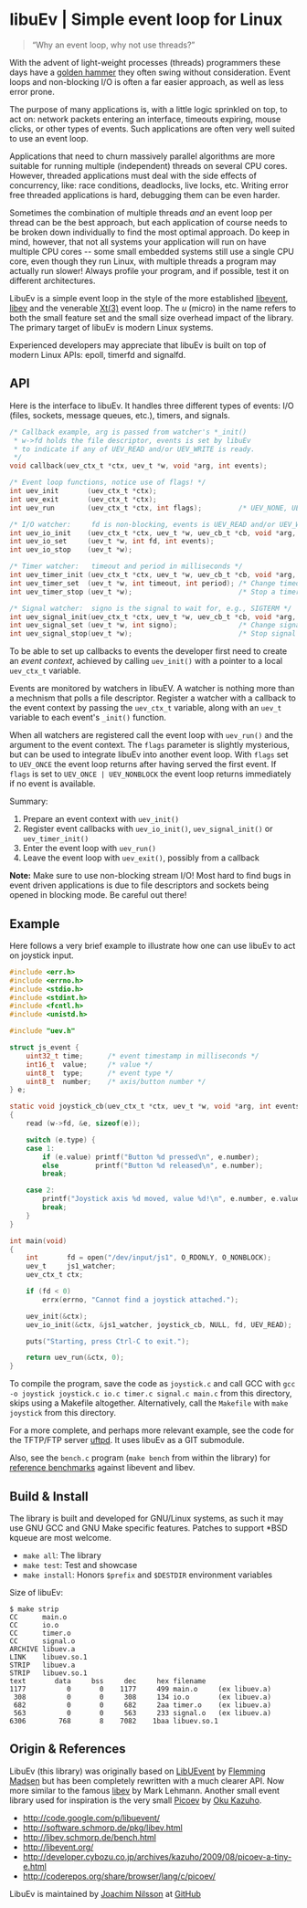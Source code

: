 libuEv | Simple event loop for Linux
====================================

> “Why an event loop, why not use threads?”

With the advent of light-weight processes (threads) programmers these
days have a [golden hammer](http://c2.com/cgi/wiki?GoldenHammer) they
often swing without consideration.  Event loops and non-blocking I/O is
often a far easier approach, as well as less error prone.

The purpose of many applications is, with a little logic sprinkled on
top, to act on: network packets entering an interface, timeouts
expiring, mouse clicks, or other types of events.  Such applications are
often very well suited to use an event loop.

Applications that need to churn massively parallel algorithms are more
suitable for running multiple (independent) threads on several CPU
cores.  However, threaded applications must deal with the side effects
of concurrency, like: race conditions, deadlocks, live locks, etc.
Writing error free threaded applications is hard, debugging them can be
even harder.

Sometimes the combination of multiple threads *and* an event loop per
thread can be the best approach, but each application of course needs to
be broken down individually to find the most optimal approach.  Do keep
in mind, however, that not all systems your application will run on have
multiple CPU cores -- some small embedded systems still use a single CPU
core, even though they run Linux, with multiple threads a program may
actually run slower!  Always profile your program, and if possible, test
it on different architectures.

LibuEv is a simple event loop in the style of the more established
[libevent](http://libevent.org/),
[libev](http://software.schmorp.de/pkg/libev.html) and the venerable
[Xt(3)](http://unix.com/man-page/All/3x/XtDispatchEvent) event loop.
The *u* (micro) in the name refers to both the small feature set and the
small size overhead impact of the library.  The primary target of libuEv
is modern Linux systems.

Experienced developers may appreciate that libuEv is built on top of
modern Linux APIs: epoll, timerfd and signalfd.


API
---

Here is the interface to libuEv.  It handles three different types of
events: I/O (files, sockets, message queues, etc.), timers, and
signals.

```C
/* Callback example, arg is passed from watcher's *_init()
 * w->fd holds the file descriptor, events is set by libuEv
 * to indicate if any of UEV_READ and/or UEV_WRITE is ready.
 */
void callback(uev_ctx_t *ctx, uev_t *w, void *arg, int events);

/* Event loop functions, notice use of flags! */
int uev_init       (uev_ctx_t *ctx);
int uev_exit       (uev_ctx_t *ctx);
int uev_run        (uev_ctx_t *ctx, int flags);         /* UEV_NONE, UEV_ONCE, and/or UEV_NONBLOCK */

/* I/O watcher:     fd is non-blocking, events is UEV_READ and/or UEV_WRITE */
int uev_io_init    (uev_ctx_t *ctx, uev_t *w, uev_cb_t *cb, void *arg, int fd, int events);
int uev_io_set     (uev_t *w, int fd, int events);
int uev_io_stop    (uev_t *w);

/* Timer watcher:   timeout and period in milliseconds */
int uev_timer_init (uev_ctx_t *ctx, uev_t *w, uev_cb_t *cb, void *arg, int timeout, int period);
int uev_timer_set  (uev_t *w, int timeout, int period); /* Change timeout or period */
int uev_timer_stop (uev_t *w);                          /* Stop a timer */

/* Signal watcher:  signo is the signal to wait for, e.g., SIGTERM */
int uev_signal_init(uev_ctx_t *ctx, uev_t *w, uev_cb_t *cb, void *arg, int signo);
int uev_signal_set (uev_t *w, int signo);               /* Change signal to wait for */
int uev_signal_stop(uev_t *w);                          /* Stop signal watcher */
```

To be able to set up callbacks to events the developer first need to
create an *event context*, achieved by calling `uev_init()` with a
pointer to a local `uev_ctx_t` variable.

Events are monitored by watchers in libuEV.  A watcher is nothing more
than a mechnism that polls a file descriptor.  Register a watcher with a
callback to the event context by passing the `uev_ctx_t` variable, along
with an `uev_t` variable to each event's `_init()` function.

When all watchers are registered call the event loop with `uev_run()`
and the argument to the event context.  The `flags` parameter is slightly
mysterious, but can be used to integrate libuEv into another event loop.
With `flags` set to `UEV_ONCE` the event loop returns after having
served the first event.  If `flags` is set to `UEV_ONCE | UEV_NONBLOCK`
the event loop returns immediately if no event is available.

Summary:

1. Prepare an event context with `uev_init()`
2. Register event callbacks with `uev_io_init()`, `uev_signal_init()`
   or `uev_timer_init()`
3. Enter the event loop with `uev_run()`
4. Leave the event loop with `uev_exit()`, possibly from a callback

**Note:** Make sure to use non-blocking stream I/O!  Most hard to find
bugs in event driven applications is due to file descriptors and sockets
being opened in blocking mode.  Be careful out there!


Example
-------

Here follows a very brief example to illustrate how one can use libuEv
to act on joystick input.

```C
#include <err.h>
#include <errno.h>
#include <stdio.h>
#include <stdint.h>
#include <fcntl.h>
#include <unistd.h>

#include "uev.h"

struct js_event {
	uint32_t time;		/* event timestamp in milliseconds */
	int16_t  value;		/* value */
	uint8_t  type;		/* event type */
	uint8_t  number;	/* axis/button number */
} e;

static void joystick_cb(uev_ctx_t *ctx, uev_t *w, void *arg, int events)
{
	read (w->fd, &e, sizeof(e));

	switch (e.type) {
	case 1:
		if (e.value) printf("Button %d pressed\n", e.number);
		else 	     printf("Button %d released\n", e.number);
		break;

	case 2:
		printf("Joystick axis %d moved, value %d!\n", e.number, e.value);
		break;
	}
}

int main(void)
{
	int       fd = open("/dev/input/js1", O_RDONLY, O_NONBLOCK);
	uev_t     js1_watcher;
	uev_ctx_t ctx;

	if (fd < 0)
		errx(errno, "Cannot find a joystick attached.");

	uev_init(&ctx);
	uev_io_init(&ctx, &js1_watcher, joystick_cb, NULL, fd, UEV_READ);

	puts("Starting, press Ctrl-C to exit.");

	return uev_run(&ctx, 0);
}
```

To compile the program, save the code as `joystick.c` and call GCC with
`gcc -o joystick joystick.c io.c timer.c signal.c main.c` from this
directory, skips using a Makefile altogether.  Alternatively, call the
`Makefile` with `make joystick` from this directory.

For a more complete, and perhaps more relevant example, see the code for
the TFTP/FTP server [uftpd](https://github.com/troglobit/uftpd).  It
uses libuEv as a GIT submodule.

Also, see the `bench.c` program (`make bench` from within the library)
for [reference benchmarks](http://libev.schmorp.de/bench.html) against
libevent and libev.


Build & Install
---------------

The library is built and developed for GNU/Linux systems, as such it may
use GNU GCC and GNU Make specific features.  Patches to support *BSD
kqueue are most welcome.

* `make all`: The library
* `make test`: Test and showcase
* `make install`: Honors `$prefix` and `$DESTDIR` environment variables

Size of libuEv:

    $ make strip
    CC      main.o
    CC      io.o
    CC      timer.o
    CC      signal.o
    ARCHIVE libuev.a
    LINK    libuev.so.1
    STRIP   libuev.a
    STRIP   libuev.so.1
    text	   data	    bss	    dec	    hex	filename
    1177	      0	      0	   1177	    499	main.o     (ex libuev.a)
     308	      0	      0	    308	    134	io.o       (ex libuev.a)
     682	      0	      0	    682	    2aa	timer.o    (ex libuev.a)
     563	      0	      0	    563	    233	signal.o   (ex libuev.a)
    6306	    768	      8	   7082	   1baa	libuev.so.1


Origin & References
--------------------

LibuEv (this library) was originally based on
[LibUEvent](http://code.google.com/p/libuevent/) by
[Flemming Madsen](http://www.madsensoft.dk/) but has been completely
rewritten with a much clearer API.  Now more similar to the famous
[libev](http://software.schmorp.de/pkg/libev.html) by Mark Lehmann.
Another small event library used for inspiration is the very small
[Picoev](https://github.com/kazuho/picoev) by
[Oku Kazuho](https://github.com/kazuho).

* http://code.google.com/p/libuevent/
* http://software.schmorp.de/pkg/libev.html
* http://libev.schmorp.de/bench.html
* http://libevent.org/
* http://developer.cybozu.co.jp/archives/kazuho/2009/08/picoev-a-tiny-e.html
* http://coderepos.org/share/browser/lang/c/picoev/

LibuEv is maintained by [Joachim Nilsson](mailto:troglobit@gmail.com) at
[GitHub](https://github.com/troglobit/libuev)

